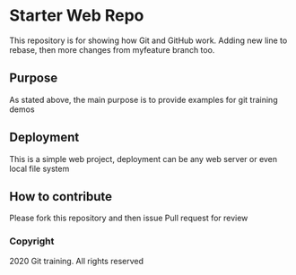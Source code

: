 # Starter Web Repo

This repository is for showing how Git and GitHub work.
Adding new line to rebase, then more changes from myfeature branch too.

## Purpose

As stated above, the main purpose is to provide examples for git training demos

## Deployment

This is a simple web project, deployment can be any web server or even local file system

## How to contribute

Please fork this repository and then issue Pull request for review

### Copyright

2020 Git training. All rights reserved
